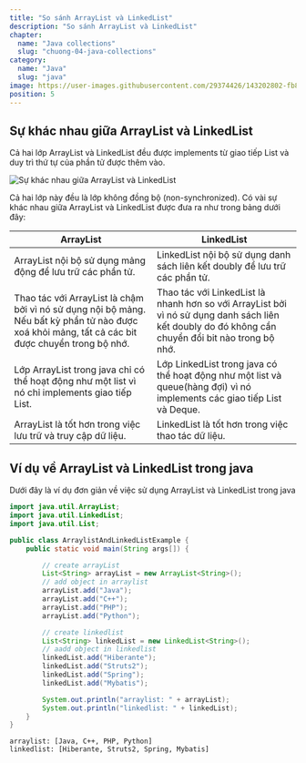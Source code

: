 ```yaml
---
title: "So sánh ArrayList và LinkedList"
description: "So sánh ArrayList và LinkedList"
chapter:
  name: "Java collections"
  slug: "chuong-04-java-collections"
category:
  name: "Java"
  slug: "java"
image: https://user-images.githubusercontent.com/29374426/143202802-fb867763-f54b-40e5-9d4a-64be9ea60016.png
position: 5
---
```


## Sự khác nhau giữa ArrayList và LinkedList

Cả hai lớp ArrayList và LinkedList đều được implements từ giao tiếp List và duy trì thứ tự của phần tử được thêm vào.

![Sự khác nhau giữa ArrayList và LinkedList](https://user-images.githubusercontent.com/29374426/143270459-b408c711-1429-4fe7-99af-294900ad796b.png)

Cả hai lớp này đều là lớp không đồng bộ (non-synchronized). Có vài sự khác nhau giữa ArrayList và LinkedList được đưa ra như trong bảng dưới đây:

| ArrayList                                                                                                                                         | LinkedList                                                                                                                                         |
| ------------------------------------------------------------------------------------------------------------------------------------------------- | -------------------------------------------------------------------------------------------------------------------------------------------------- |
| ArrayList nội bộ sử dụng mảng động để lưu trữ các phần tử.                                                                                        | LinkedList nội bộ sử dụng danh sách liên kết doubly để lưu trữ các phần tử.                                                                        |
| Thao tác với ArrayList là chậm bởi vì nó sử dụng nội bộ mảng. Nếu bất kỳ phần tử nào được xoá khỏi mảng, tất cả các bit được chuyển trong bộ nhớ. | Thao tác với LinkedList là nhanh hơn so với ArrayList bởi vì nó sử dụng danh sách liên kết doubly do đó không cần chuyển đổi bit nào trong bộ nhớ. |
| Lớp ArrayList trong java chỉ có thể hoạt động như một list vì nó chỉ implements giao tiếp List.                                                   | Lớp LinkedList trong java có thể hoạt động như một list và queue(hàng đợi) vì nó implements các giao tiếp List và Deque.                           |
| ArrayList là tốt hơn trong việc lưu trữ và truy cập dữ liệu.                                                                                      | LinkedList là tốt hơn trong việc thao tác dữ liệu.                                                                                                 |

## Ví dụ về ArrayList và LinkedList trong java

Dưới đây là ví dụ đơn giản về việc sử dụng ArrayList và LinkedList trong java

```java
import java.util.ArrayList;
import java.util.LinkedList;
import java.util.List;

public class ArraylistAndLinkedListExample {
    public static void main(String args[]) {

        // create arrayList
        List<String> arrayList = new ArrayList<String>();
        // add object in arraylist
        arrayList.add("Java");
        arrayList.add("C++");
        arrayList.add("PHP");
        arrayList.add("Python");

        // create linkedlist
        List<String> linkedList = new LinkedList<String>();
        // aadd object in linkedlist
        linkedList.add("Hiberante");
        linkedList.add("Struts2");
        linkedList.add("Spring");
        linkedList.add("Mybatis");

        System.out.println("arraylist: " + arrayList);
        System.out.println("linkedlist: " + linkedList);
    }
}
```

<content-result>
    <code>arraylist: [Java, C++, PHP, Python]</code><br/>
    <code>linkedlist: [Hiberante, Struts2, Spring, Mybatis]</code><br/>
</content-result>
